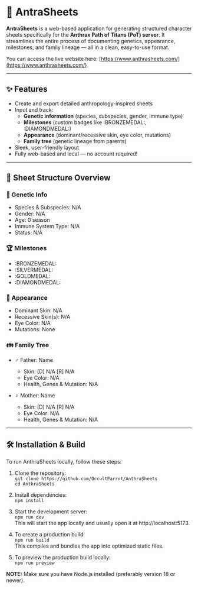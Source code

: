 # 🧬 AntraSheets

**AntraSheets** is a web-based application for generating structured character sheets specifically for the **Anthrax Path of Titans (PoT) server**. It streamlines the entire process of documenting genetics, appearance, milestones, and family lineage — all in a clean, easy-to-use format.

You can access the live website here: [https://www.anthrasheets.com/](https://www.anthrasheets.com/)

---

## ✨ Features

- Create and export detailed anthropology-inspired sheets  
- Input and track:
  - **Genetic information** (species, subspecies, gender, immune type)  
  - **Milestones** (custom badges like :BRONZEMEDAL:, :DIAMONDMEDAL:)  
  - **Appearance** (dominant/recessive skin, eye color, mutations)  
  - **Family tree** (genetic lineage from parents)  
- Sleek, user-friendly layout  
- Fully web-based and local — no account required!

---

## 🧱 Sheet Structure Overview

### 🧬 Genetic Info

- Species & Subspecies: N/A  
- Gender: N/A  
- Age: 0 season  
- Immune System Type: N/A  
- Status: N/A  

### 🏆 Milestones

- :BRONZEMEDAL:  
- :SILVERMEDAL:  
- :GOLDMEDAL:  
- :DIAMONDMEDAL:  

### 🎨 Appearance

- Dominant Skin: N/A  
- Recessive Skin(s): N/A  
- Eye Color: N/A  
- Mutations: None  

### 👪 Family Tree

- ♂ Father: Name  
  - Skin: [D] N/A [R] N/A  
  - Eye Color: N/A  
  - Health, Genes & Mutation: N/A  

- ♀ Mother: Name  
  - Skin: [D] N/A [R] N/A  
  - Eye Color: N/A  
  - Health, Genes & Mutation: N/A  

---

## 🛠️ Installation & Build

To run AnthraSheets locally, follow these steps:

1. Clone the repository:  
   `git clone https://github.com/OccultParrot/AnthraSheets`  
   `cd AnthraSheets`

2. Install dependencies:  
   `npm install`

3. Start the development server:  
   `npm run dev`  
   This will start the app locally and usually open it at http://localhost:5173.

4. To create a production build:  
   `npm run build`  
   This compiles and bundles the app into optimized static files.

5. To preview the production build locally:  
   `npm run preview`

**NOTE:** Make sure you have Node.js installed (preferably version 18 or newer).
